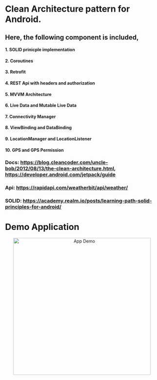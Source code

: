 # Clean Architecture pattern for Android.
## Here, the following component is included,
#### 1. SOLID prinicple implementation
#### 2. Coroutines
#### 3. Retrofit
#### 4. REST Api with headers and authorization
#### 5. MVVM Architecture
#### 6. Live Data and Mutable Live Data
#### 7. Connectivity Manager
#### 8. ViewBinding and DataBinding
#### 9. LocationManager and LocationListener
#### 10. GPS and GPS Permission

### Docs: https://blog.cleancoder.com/uncle-bob/2012/08/13/the-clean-architecture.html, https://developer.android.com/jetpack/guide
### Api: https://rapidapi.com/weatherbit/api/weather/
### SOLID: https://academy.realm.io/posts/learning-path-solid-principles-for-android/
# Demo Application

<p align="center">
<img src="https://github.com/FakhrulASA/weatherLy-Clean-Architecture/blob/main/ab.jpg" width="450" title="App Demo">
</p>
